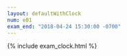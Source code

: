 ```yaml
---
layout: defaultWithClock
num: e01
exam_end: "2018-04-24 15:30:00 -0700"
---
```



{% include exam_clock.html %}

<div style="display:none; clear:both;">
http://ucsb-cs8-s18.github.io/exam/e01/typos/
</div>
